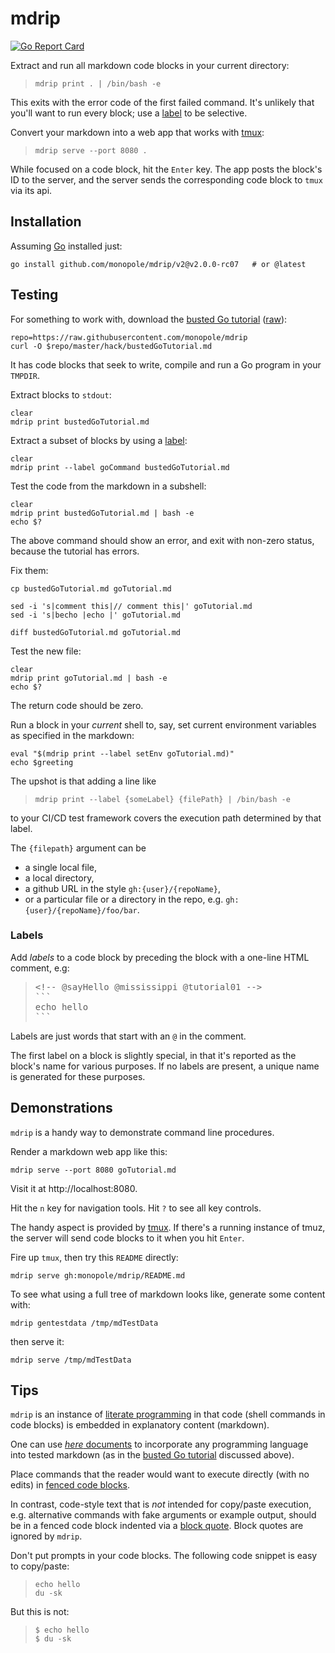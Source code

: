 # mdrip

[literate programming]: http://en.wikipedia.org/wiki/Literate_programming
[_here_ documents]: http://tldp.org/LDP/abs/html/here-docs.html
[busted Go tutorial]: ./hack/bustedGoTutorial.md
[raw]: https://raw.githubusercontent.com/monopole/mdrip/master/hack/bustedGoTutorial.md
[travis-mdrip]: https://travis-ci.org/monopole/mdrip
[tmux]: https://github.com/tmux/tmux/wiki
[fenced code blocks]: https://help.github.com/articles/creating-and-highlighting-code-blocks/#fenced-code-blocks
[block quote]: https://github.github.com/gfm/#block-quotes
[label]: #labels


<!-- [![Build Status](https://travis-ci.org/monopole/mdrip.svg?branch=master)](https://travis-ci.org/monopole/mdrip) -->
[![Go Report Card](https://goreportcard.com/badge/github.com/monopole/mdrip)](https://goreportcard.com/report/github.com/monopole/mdrip)

Extract and run all markdown code blocks in your current directory:
> ```
> mdrip print . | /bin/bash -e
> ```

This exits with the error code of the first failed command.
It's unlikely that you'll want to run every block;
use a [label] to be selective.

Convert your markdown into a web app that works with [tmux]:

> ```
> mdrip serve --port 8080 .
> ```

While focused on a code block, hit the `Enter` key.
The app posts the block's ID to the server, and the server sends
the corresponding code block to `tmux` via its api.

## Installation

Assuming [Go](https://golang.org/dl) installed just:

<!-- @installation -->
```
go install github.com/monopole/mdrip/v2@v2.0.0-rc07   # or @latest
```

## Testing

For something to work with, 
download the [busted Go tutorial] ([raw]):

<!-- @downloadBusted -->
```
repo=https://raw.githubusercontent.com/monopole/mdrip
curl -O $repo/master/hack/bustedGoTutorial.md
```

It has code blocks that seek to write, compile 
and run a Go program in your `TMPDIR`.

Extract blocks to `stdout`:

<!-- @lookAtBlocks -->
```
clear
mdrip print bustedGoTutorial.md
```

Extract a subset of blocks by using a [label]:
<!-- @useLabel -->
```
clear
mdrip print --label goCommand bustedGoTutorial.md
```

Test the code from the markdown in a subshell:

<!-- @testTheBlocks -->
```
clear
mdrip print bustedGoTutorial.md | bash -e
echo $?
```

The above command should show an error, and exit with non-zero status,
because the tutorial has errors.

Fix them:

<!-- @copyTheTutorial -->
```
cp bustedGoTutorial.md goTutorial.md
```

<!-- @fixTutorial -->
```
sed -i 's|comment this|// comment this|' goTutorial.md
sed -i 's|becho |echo |' goTutorial.md
```

<!-- @observeDiffs -->
```
diff bustedGoTutorial.md goTutorial.md 
```

Test the new file:

<!-- @testAgain -->
```
clear
mdrip print goTutorial.md | bash -e
echo $?
```

The return code should be zero.

Run a block in your _current_ shell to, say, set
current environment variables as specified in the markdown:

<!-- @evalInShell -->
```
eval "$(mdrip print --label setEnv goTutorial.md)"
echo $greeting
```

The upshot is that adding a line like

> ```
> mdrip print --label {someLabel} {filePath} | /bin/bash -e
> ```

to your CI/CD test framework covers
the execution path determined by that label.


The `{filepath}` argument can be

* a single local file,
* a local directory,
* a github URL in the style `gh:{user}/{repoName}`,
* or a particular file or a directory in the 
  repo, e.g. `gh:{user}/{repoName}/foo/bar`.


### Labels

Add _labels_ to a code block by preceding the block
with a one-line HTML comment, e.g:

<blockquote>
<pre>
&lt;&#33;-- @sayHello @mississippi @tutorial01 --&gt;
&#96;&#96;&#96;
echo hello
&#96;&#96;&#96;
</pre>
</blockquote>

Labels are just words that start with an `@` in the comment.

The first label on a block is slightly special, in
that it's reported as the block's name for various
purposes.  If no labels are present, a unique 
name is generated for these purposes.


## Demonstrations

`mdrip` is a handy way to demonstrate command line procedures.

Render a markdown web app like this:
<!-- @serveTutorial -->
```
mdrip serve --port 8080 goTutorial.md
```
Visit it at http://localhost:8080.

Hit the `n` key for navigation tools.
Hit `?` to see all key controls.

The handy aspect is provided by [tmux].
If there's a running instance of tmuz, the server
will send code blocks to it when you hit `Enter`.

Fire up `tmux`, then try this `README` directly:

<!-- @serveMdripReadme -->
```
mdrip serve gh:monopole/mdrip/README.md
```

To see what using a full tree of markdown looks like, generate
some content with:
<!-- @createTestData -->
```
mdrip gentestdata /tmp/mdTestData 
```
then serve it:
<!-- @serveTestData -->
```
mdrip serve /tmp/mdTestData
```



## Tips

`mdrip` is an instance of [literate programming] in
that code (shell commands in code blocks) is embedded in explanatory
content (markdown).

One can use [_here_ documents] to incorporate any programming language
into tested markdown (as in the [busted Go tutorial] discussed above).

Place commands that the reader would want to execute directly
(with no edits) in [fenced code blocks].

In contrast, code-style text that is _not_ intended for copy/paste execution,
e.g. alternative commands with fake arguments or example output,
should be in a fenced code block indented via a
[block quote]. Block quotes are ignored by `mdrip`.

Don't put prompts in your code blocks.
The following code snippet is easy to copy/paste:
> ```
> echo hello
> du -sk
> ```
But this is not:
> ```
> $ echo hello
> $ du -sk
> ```

